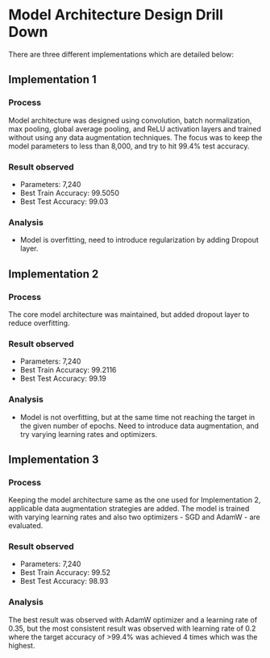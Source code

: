 # Model Architecture Design Drill Down

There are three different implementations which are detailed below:

## Implementation 1

### Process

Model architecture was designed using convolution, batch normalization, max
pooling, global average pooling, and ReLU activation layers and trained without
using any data augmentation techniques. The focus was to keep the model
parameters to less than 8,000, and try to hit 99.4% test accuracy.

### Result observed

* Parameters: 7,240
* Best Train Accuracy: 99.5050
* Best Test Accuracy: 99.03

### Analysis

* Model is overfitting, need to introduce regularization by adding Dropout
  layer.

## Implementation 2

### Process

The core model architecture was maintained, but added dropout layer to reduce
overfitting.

### Result observed

* Parameters: 7,240
* Best Train Accuracy: 99.2116
* Best Test Accuracy: 99.19

### Analysis

* Model is not overfitting, but at the same time not reaching the target in the
  given number of epochs. Need to introduce data augmentation, and try varying
  learning rates and optimizers.

## Implementation 3

### Process

Keeping the model architecture same as the one used for Implementation 2,
applicable data augmentation strategies are added. The model is trained with
varying learning rates and also two optimizers - SGD and AdamW - are evaluated.

### Result observed

* Parameters: 7,240
* Best Train Accuracy: 99.52
* Best Test Accuracy: 98.93

### Analysis

The best result was observed with AdamW optimizer and a learning rate of 0.35,
but the most consistent result was observed with learning rate of 0.2 where the
target accuracy of >99.4% was achieved 4 times which was the highest.
